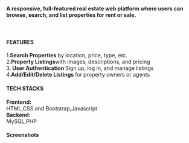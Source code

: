 <H4>A responsive, full-featured real estate web platform where users can browse, search, and list properties for rent or sale.</H4><br><H4>FEATURES</H4>1.<b>Search Properties</b> by location, price, type, etc.<br>
2.<b>Property Listings</b>with images, descriptions, and pricing<br>
3.<b> User Authentication </b>Sign up, log in, and manage listings <br>
4.<b>Add/Edit/Delete Listings </b>for property owners or agents<br>
<h4> TECH STACKS</h4><B> Frontend:</B><br>HTML,CSS and Bootstrap,Javascript<br><b> Backend:</b><br>MySQL,PHP<BR><h4> Screenshots</h4>
